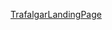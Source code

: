 [TrafalgarLandingPage](https://www.figma.com/file/EWmzcVkd7qbP5Nf7iMvuqP/Trafalgar-Landing-Page?node-id=0%3A1)